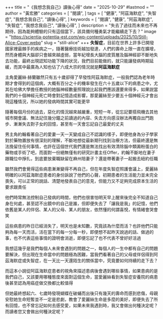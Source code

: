 +++
title = "《我想念我自己》讀後心得"
date = "2025-10-29"
#lastmod = ""
author = "黃宏勝"
categories = [
  "閱讀",
]
tags = [
  "健康",
  "阿茲海默症",
  "失智症",
  "我想念我自己",
  "讀後心得",
]
keywords = [
  "閱讀",
  "健康",
  "阿茲海默症",
  "失智症",
  "我想念我自己",
  "讀後心得",
]
description = "失去了過往而未來也不再期待，因為能夠體驗的只有這個當下，該具備何種勇氣才能繼續走下去？"
image = "https://scientia-potentia-est.com/wp-content/uploads/2025/10/Still-Alice-Cover.webp"
slug = "still-alice"
+++
**失智症**，目前在世界上許多已開發國家裡最棘手的疾病之一，隨著醫療技術越加發達，人們的壽命上限一直在擴增，然而身體與大腦卻只會越來越虛弱，當年紀增長大腦的皮質層及腦神經卻不斷地失去功能，最終出現認知功能下降的狀況，我們目前能做的，就只能讓發病時期延緩，而其中最廣為人知也佔了六成大宗的情況就是**阿茲海默症**

主角愛麗絲·赫蘭雖然只有五十歲卻得了早發性阿茲海默症，一般我們認為老年時期才會得到的這個病，大概有百分之十的機率發生在六十五歲以下的病患之中，尤其在哈佛大學擔任教授的她腦神經數量照理說比起我們應該還要來得多，如果説當我們的十個神經元死亡時會對記憶造成影響，那愛麗絲至少要五十個神經元才會出現這種情況，所以她的發病時間其實可能更早

隨著每個月份的過去，惡化的情況越來越嚴重，短短一年，從忘記要搭飛機去其他城市開會議、無法記住幾分鐘之前讀過的內容、失去方向感沒辦法再獨自出門跑步、漸漸失去對子女的回憶，甚至有一天會忘記自己最愛的丈夫

男主角約翰看著自己的愛妻一天一天變成自己不認識的樣子，即便他身為分子學家對於藥物置放有很深刻的理解，不斷地想從最新期刊找到治療方法，但最終還是無法挽留住任何事情，也許在這個世代我們還是無法找出有效清除腦中類澱粉蛋白的藥物或手術了吧，而面對一份絕無僅有的研究計畫主任Offer，約翰不斷地在妻子跟職位中掙扎，到底要放棄職缺留在麻州陪妻子？還是帶著妻子一起搬去紐約任職

雖然我們會覺得這些病患漸漸變得不再自己，但在年度失智症照護會議上，愛麗絲明確的以阿茲海默症患者的身份訴說了他們的心聲，初期患者的生活能力並未完全喪失，可以正常的說話、清楚地發表自己的意見，但能力又不足夠完成原本生活的要求跟責任

他們時常無法控制自己發病的時間，他們也很害怕明天早上醒來後完全不知道自己身在何處，甚至認不出鏡中的自己是誰，但即便失去了「讓我是我」的記憶，他們依舊是某人的伴侶、某人的父母、某人的朋友，依然懂的何謂喜悅，有情緒會哭會笑

這些病患的昨日已經消失了，明天也是未知數，究竟該為什麼而活？也許他們只能夠為每一天而活，活在當下的每一分每一秒，即便想不起昨天說過的話、做過的事，也不代表這些事情的證明會消逝，即便忘記了也不代表不曾好好活過

我想這幾乎是我們每個人未來會遇到的問題之一，每個人的一生中都有自己的問題要解決，但出現在生命當中的問題極為困難，當我們看著自己的父母或伴侶得到阿茲海默症或失智症，在一天比一天還陌生的關係當中，究竟要如何持續的走下去？

而這本小說從阿茲海默症患者的視角來描述患病後會遇到哪些事情，如果患病的是我們自己，又該要用哪種態度來面對這個生命，當愛麗絲看到失智症安養院的病患後甚至認為用癌症做交換都比較值得

但她最終想起六、七歲時發現蝴蝶在破蛹而出後只有幾天的壽命而感到悲傷，母親安慰她生命短暫並不一定是悲劇，教會了愛麗絲生命是多麼的美好，即便失去了所有回憶，也不曾忘記如何去感受愛，如果未來我遇到時，我又會做出何種決定呢？而讀者您又會做出何種決定呢？

